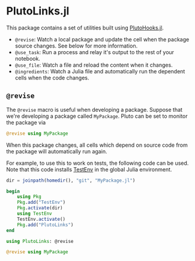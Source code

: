 # PlutoLinks.jl

This package contains a set of utilities built using [PlutoHooks.jl](https://github.com/JuliaPluto/PlutoHooks.jl).

- `@revise`: Watch a local package and update the cell when the package source changes.
   See below for more information.
- `@use_task`: Run a process and relay it's output to the rest of your notebook.
- `@use_file`: Watch a file and reload the content when it changes.
- `@ingredients`: Watch a Julia file and automatically run the dependent cells when the code changes.

## `@revise`

The `@revise` macro is useful when developing a package.
Suppose that we're developing a package called `MyPackage`.
Pluto can be set to monitor the package via

```julia
@revise using MyPackage
```

When this package changes, all cells which depend on source code from the package will automatically run again.

For example, to use this to work on tests, the following code can be used.
Note that this code installs [TestEnv](https://github.com/JuliaTesting/TestEnv.jl) in the global Julia environment.


```julia
dir = joinpath(homedir(), "git", "MyPackage.jl")
```

```julia
begin
    using Pkg
    Pkg.add("TestEnv")
    Pkg.activate(dir)
    using TestEnv
    TestEnv.activate()
    Pkg.add("PlutoLinks")
end
```

```julia
using PlutoLinks: @revise
```

```julia
@revise using MyPackage
```
